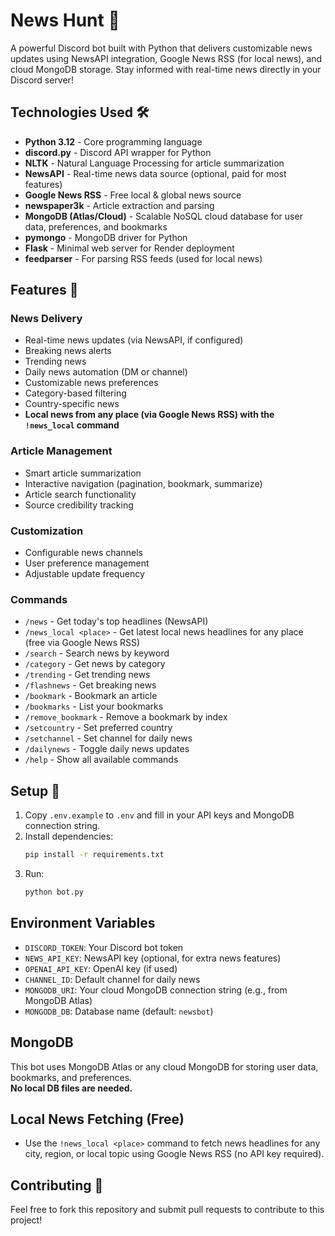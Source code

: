 # News Hunt 🤖

A powerful Discord bot built with Python that delivers customizable news updates using NewsAPI integration, Google News RSS (for local news), and cloud MongoDB storage. Stay informed with real-time news directly in your Discord server!

## Technologies Used 🛠️
- **Python 3.12** - Core programming language
- **discord.py** - Discord API wrapper for Python
- **NLTK** - Natural Language Processing for article summarization
- **NewsAPI** - Real-time news data source (optional, paid for most features)
- **Google News RSS** - Free local & global news source
- **newspaper3k** - Article extraction and parsing
- **MongoDB (Atlas/Cloud)** - Scalable NoSQL cloud database for user data, preferences, and bookmarks
- **pymongo** - MongoDB driver for Python
- **Flask** - Minimal web server for Render deployment
- **feedparser** - For parsing RSS feeds (used for local news)

## Features 📰

### News Delivery
- Real-time news updates (via NewsAPI, if configured)
- Breaking news alerts
- Trending news
- Daily news automation (DM or channel)
- Customizable news preferences
- Category-based filtering
- Country-specific news
- **Local news from any place (via Google News RSS) with the `!news_local` command**

### Article Management
- Smart article summarization
- Interactive navigation (pagination, bookmark, summarize)
- Article search functionality
- Source credibility tracking

### Customization
- Configurable news channels
- User preference management
- Adjustable update frequency

### Commands
- `/news` - Get today's top headlines (NewsAPI)
- `/news_local <place>` - Get latest local news headlines for any place (free via Google News RSS)
- `/search` - Search news by keyword
- `/category` - Get news by category
- `/trending` - Get trending news
- `/flashnews` - Get breaking news
- `/bookmark` - Bookmark an article
- `/bookmarks` - List your bookmarks
- `/remove_bookmark` - Remove a bookmark by index
- `/setcountry` - Set preferred country
- `/setchannel` - Set channel for daily news
- `/dailynews` - Toggle daily news updates
- `/help` - Show all available commands

## Setup 🚀

1. Copy `.env.example` to `.env` and fill in your API keys and MongoDB connection string.
2. Install dependencies:  
   ```bash
   pip install -r requirements.txt
   ```
3. Run:  
   ```bash
   python bot.py
   ```

## Environment Variables

- `DISCORD_TOKEN`: Your Discord bot token
- `NEWS_API_KEY`: NewsAPI key (optional, for extra news features)
- `OPENAI_API_KEY`: OpenAI key (if used)
- `CHANNEL_ID`: Default channel for daily news
- `MONGODB_URI`: Your cloud MongoDB connection string (e.g., from MongoDB Atlas)
- `MONGODB_DB`: Database name (default: `newsbot`)

## MongoDB

This bot uses MongoDB Atlas or any cloud MongoDB for storing user data, bookmarks, and preferences.  
**No local DB files are needed.**

## Local News Fetching (Free)

- Use the `!news_local <place>` command to fetch news headlines for any city, region, or local topic using Google News RSS (no API key required).

## Contributing 🤝

Feel free to fork this repository and submit pull requests to contribute to this project!
